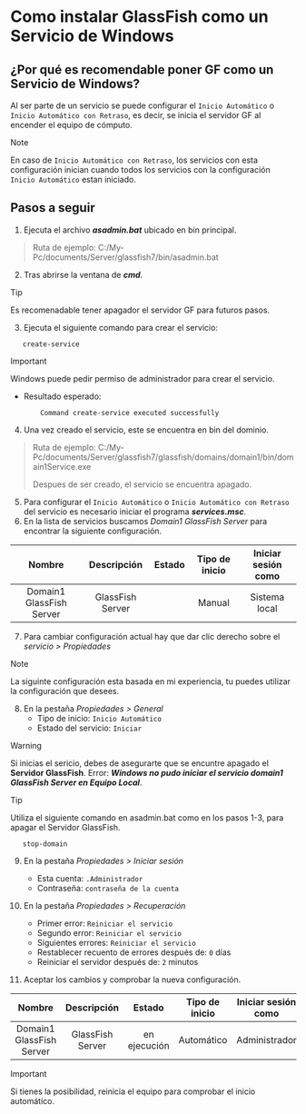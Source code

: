 # Como instalar GlassFish como un Servicio de Windows

## ¿Por qué es recomendable poner GF como un Servicio de Windows?
Al ser parte de un servicio se puede configurar el `Inicio Automático` o `Inicio Automático con Retraso`, es decir, se inicia el servidor GF al encender el equipo de cómputo. 
> [!NOTE]
> En caso de `Inicio Automático con Retraso`, los servicios con esta configuración inician cuando todos los servicios con la configuración `Inicio Automático` estan iniciado.

## Pasos a seguir
1. Ejecuta el archivo ***asadmin.bat*** ubicado en bin principal. 
> Ruta de ejemplo: C:/My-Pc/documents/Server/glassfish7/bin/asadmin.bat
2. Tras abrirse la ventana de ***cmd***.
> [!TIP]
> Es recomenadable tener apagador el servidor GF para futuros pasos.
3. Ejecuta el siguiente comando para crear el servicio:
```
   create-service
```
> [!IMPORTANT]
> Windows puede pedir permiso de administrador para crear el servicio. 
   - Resultado esperado:
     ```
         Command create-service executed successfully
     ```
4. Una vez creado el servicio, este se encuentra en bin del dominio.
> Ruta de ejemplo: C:/My-Pc/documents/Server/glassfish7/glassfish/domains/domain1/bin/domain1Service.exe
> 
> Despues de ser creado, el servicio se encuentra apagado.
5. Para configurar el `Inicio Automático` o `Inicio Automático con Retraso` del servicio es necesario iniciar el programa ***services.msc***.
6. En la lista de servicios buscamos _Domain1 GlassFish Server_ para encontrar la siguiente configuración.

| Nombre | Descripción | Estado | Tipo de inicio | Iniciar sesión como |
| :---: | :---: | :---: | :---: | :---: |
| Domain1 GlassFish Server | GlassFish Server | | Manual | Sistema local | 

7. Para cambiar configuración actual hay que dar clic derecho sobre el *servicio > Propiedades*
> [!NOTE]
> La siguinte configuración esta basada en mi experiencia, tu puedes utilizar la configuración que desees.     
8. En la pestaña *Propiedades > General*
   + Tipo de inicio: `Inicio Automático`
   + Estado del servicio: `Iniciar`
> [!WARNING]
> Si inicias el sericio, debes de asegurarte que se encuntre apagado el **Servidor GlassFish**.
> Error: ***Windows no pudo iniciar el servicio domain1 GlassFish Server en Equipo Local***.

> [!TIP]
> Utiliza el siguiente comando en asadmin.bat como en los pasos 1-3, para apagar el Servidor GlassFish.
> ```
>    stop-domain
> ```
9. En la pestaña *Propiedades > Iniciar sesión*
   + Esta cuenta: `.Administrador`
   + Contraseña: `contraseña de la cuenta`
10. En la pestaña *Propiedades > Recuperación*
      + Primer error: `Reiniciar el servicio`
      + Segundo error: `Reiniciar el servicio`
      + Siguientes errores: `Reiniciar el servicio`
      + Restablecer recuento de errores después de: `0` días
      + Reiniciar el servidor después de: `2` minutos

11. Aceptar los cambios y comprobar la nueva configuración.

| Nombre | Descripción | Estado | Tipo de inicio | Iniciar sesión como |
| :---: | :---: | :---: | :---: | :---: |
| Domain1 GlassFish Server | GlassFish Server | en ejecución | Automático | Administrador | 

> [!IMPORTANT]
> Si tienes la posibilidad, reinicia el equipo para comprobar el inicio automático.


